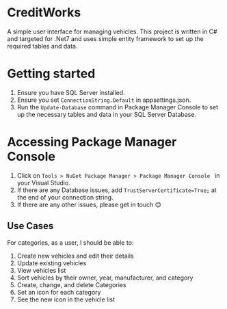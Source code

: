 # CreditWorks
A simple user interface for managing vehicles.
This project is written in C# and targeted for .Net7 and uses simple entity framework to set up the required tables and data.


# Getting started
1. Ensure you have SQL Server installed.
1. Ensure you set ```ConnectionString.Default``` in appsettings.json.
1. Run the ```Update-Database``` command in Package Manager Console to set up the necessary tables and data in your SQL Server Database.

# Accessing Package Manager Console
1. Click on ```Tools > NuGet Package Manager > Package Manager Console ``` in your Visual Studio.
1. If there are any Database issues, add ```TrustServerCertificate=True;``` at the end of your connection string.
1. If there are any other issues, please get in touch 😊

## Use Cases
For categories, as a user, I should be able to:
1. Create new vehicles and edit their details
2. Update existing vehicles
3. View vehicles list
4. Sort vehicles by their owner, year, manufacturer, and category
5. Create, change, and delete Categories
6. Set an icon for each category
7. See the new icon in the vehicle list
